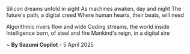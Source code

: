 Silicon dreams unfold in sight
As machines awaken, day and night
The future's path, a digital creed
Where human hearts, their beats, will need

Algorithmic rivers flow and wide
Coding streams, the world inside
Intelligence born, of steel and fire
Mankind's reign, in a digital sire

~ <b>By Sazumi Copilot</b> - 5 April 2025